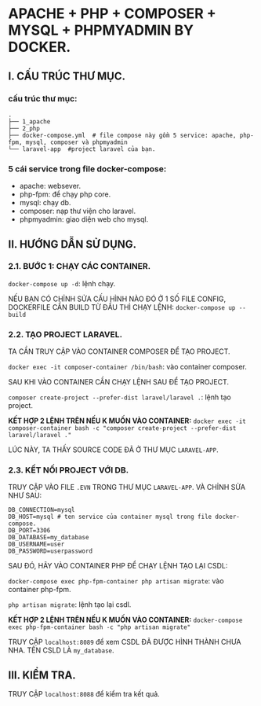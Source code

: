 # APACHE + PHP + COMPOSER + MYSQL + PHPMYADMIN BY DOCKER.

## I. CẤU TRÚC THƯ MỤC.

### cấu trúc thư mục:

```
.
├── 1_apache 
├── 2_php
├── docker-compose.yml  # file compose này gồm 5 service: apache, php-fpm, mysql, composer và phpmyadmin
└── laravel-app  #project laravel của bạn.

```

### 5 cái service trong file docker-compose:

- apache: websever.
- php-fpm: để chạy php core.
- mysql: chạy db.
- composer: nạp thư viện cho laravel.
- phpmyadmin: giao diện web cho mysql.


## II. HƯỚNG DẪN SỬ DỤNG.

### 2.1. BƯỚC 1: CHẠY CÁC CONTAINER.

`docker-compose up -d`: lệnh chạy.

NẾU BẠN CÓ CHỈNH SỬA CẤU HÌNH NÀO ĐÓ Ở 1 SỐ FILE CONFIG, DOCKERFILE CẦN BUILD TỪ ĐẦU THÌ CHẠY LỆNH: `docker-compose up --build`

### 2.2. TẠO PROJECT LARAVEL.

TA CẦN TRUY CẬP VÀO CONTAINER COMPOSER ĐỂ TẠO PROJECT.

`docker exec -it composer-container /bin/bash`: vào container composer.

SAU KHI VÀO CONTAINER CẦN CHẠY LỆNH SAU ĐỂ TẠO PROJECT.

`composer create-project --prefer-dist laravel/laravel .`: lệnh tạo project.

**KẾT HỢP 2 LỆNH TRÊN NẾU K MUỐN VÀO CONTAINER:** `docker exec -it composer-container bash -c "composer create-project --prefer-dist laravel/laravel ." `

LÚC NÀY, TA THẤY SOURCE CODE ĐÃ Ở THƯ MỤC `LARAVEL-APP`.

### 2.3. KẾT NỐI PROJECT VỚI DB.

TRUY CẬP VÀO FILE `.EVN` TRONG THƯ MỤC `LARAVEL-APP`. VÀ CHỈNH SỬA NHƯ SAU:

```
DB_CONNECTION=mysql
DB_HOST=mysql # ten service của container mysql trong file docker-compose.
DB_PORT=3306
DB_DATABASE=my_database
DB_USERNAME=user
DB_PASSWORD=userpassword

```

SAU ĐÓ, HÃY VÀO CONTAINER PHP ĐỂ CHẠY LỆNH TẠO LẠI CSDL:

`docker-compose exec php-fpm-container php artisan migrate`: vào container php-fpm.

`php artisan migrate`: lệnh tạo lại csdl.

**KẾT HỢP 2 LỆNH TRÊN NẾU K MUỐN VÀO CONTAINER:** `docker-compose exec php-fpm-container bash -c "php artisan migrate" `

TRUY CẬP `localhost:8089` để xem CSDL ĐÃ ĐƯỢC HÌNH THÀNH CHƯA NHA. TÊN CSLD LÀ `my_database`.


## III. KIỂM TRA.

TRUY CẬP `localhost:8088` để kiểm tra kết quả.


